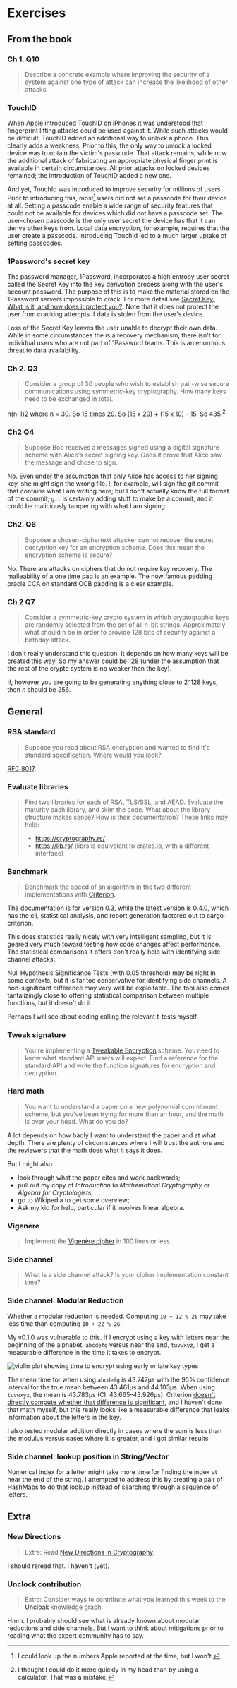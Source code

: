 # Exercises

## From the book

### Ch 1. Q10

> Describe a concrete example where improving the security of a system against one type of attack can increase the likelihood of other attacks.

### TouchID

When Apple introduced TouchID on iPhones it was understood that fingerprint lifting attacks could be used against it.
While such attacks would be difficult, TouchID added an additional way to unlock a phone.
This clearly adds a weakness. Prior to this, the only way to unlock a locked device was to obtain the victim's passcode.
That attack remains, while now the additional attack of fabricating an appropriate physical finger print is available in certain circumstances.
All prior attacks on locked devices remained; the introduction of TouchID added a new one.

And yet, TouchId was introduced to improve security for millions of users.
Prior to introducing this, most[^1] users did not set a passcode for their device at all.
Setting a passcode enable a wide range of security features that could not be available for devices which did not have a passcode set.
The user-chosen passcode is the only user secret the device has that it can derive other keys from. Local data encryption, for example, requires that the user create a passcode.
Introducing TouchId led to a much larger uptake of setting passcodes.

[^1]: I could look up the numbers Apple reported at the time, but I won't.

### 1Password's secret key

The password manager, 1Password, incorporates a high entropy user secret called the Secret Key into the key derivation process along with the user's account password.
The purpose of this is to make the material stored on the 1Password servers impossible to crack. For more detail see [Secret Key: What is it, and how does it protect you?](https://blog.1password.com/what-the-secret-key-does/).
Note that it does not protect the user from cracking attempts if data is stolen from the user's device.

Loss of the Secret Key leaves the user unable to decrypt their own data. While in some circumstances the is a recovery mechanism, there isn't for individual users who are not part of 1Password teams.
This is an enormous threat to data availability. 

### Ch 2. Q3

> Consider a group of 30 people who wish to establish pair-wise secure communications using symmetric-key cryptography. How many keys need to be exchanged in total.

n(n-1)2 where n = 30. So 15 times 29. So (15 x 20) + (15 x 10) - 15.
So 435.[^435]

[^435]: I thought I could do it more quickly in my head than by using a calculator. That was a mistake.

### Ch2 Q4

> Suppose Bob receives a messages signed using a digital signature scheme with Alice's secret signing key. Does it prove that Alice saw the message and chose to sign.

No. Even under the assumption that only Alice has access to her signing key, she might sign the wrong file.
I, for example, will sign the git commit that contains what I am writing here; but I don't actually know the full format of the commit; `git` is certainly adding stuff to make be a commit, and it could be maliciously tampering with what I am signing.

### Ch2. Q6

> Suppose a chosen-ciphertext attacker cannot recover the secret decryption key for an encryption scheme. Does this mean the encryption scheme is secure?

No. There are attacks on ciphers that do not require key recovery. The malleability of a one time pad is an example. The now famous padding oracle CCA on standard OCB padding is a clear example.

### Ch 2 Q7

> Consider a symmetric-key crypto system in which cryptographic keys are randomly selected from the set of all n-bit strings. Approximately what should n be in order to provide 128 bits of security against a birthday attack.

I don't really understand this question. It depends on how many keys will be created this way. So my answer could be 128 (under the assumption that the rest of the crypto system is no weaker than the key).

If, however you are going to be generating anything close to 2^128 keys, then _n_ should be 256.

## General

### RSA standard

> Suppose you read about RSA encryption and wanted to find it's standard specification. Where would you look?

[RFC 8017](https://www.rfc-editor.org/rfc/rfc8017).

### Evaluate libraries

> Find two libraries for each of RSA, TLS/SSL, and AEAD. Evaluate the maturity each library, and skim the code. What about the library structure makes sense? How is their documentation? These links may help:
>
> - https://cryptography.rs/
> - https://lib.rs/ (librs is equivalent to crates.io, with a different interface)

### Benchmark

> Benchmark the speed of an algorithm in the two different implementations with [Criterion](https://lib.rs/crates/criterion).

The documentation is for version 0.3, while the latest version is 0.4.0, which has the cli, statistical analysis, and report generation factored out to cargo-criterion.

This does statistics really nicely with very intelligent sampling,
but it is geared very much toward testing how code changes affect performance.
The statistical comparisons it offers don't really help with identifying side
channel attacks.

Null Hypothesis Significance Tests (with 0.05 threshold) may be right in some contexts, but it is far too conservative for identifying side channels.
A non-significant difference may very well be exploitable.
The tool also comes tantalizingly close to offering statistical comparison between multiple functions, but it doesn't do it.

Perhaps I will see about coding calling the relevant t-tests myself.

### Tweak signature

>  You're implementing a [Tweakable Encryption](https://en.wikipedia.org/wiki/Disk_encryption_theory) scheme. You need to know what standard API users will expect. Find a reference for the standard API and write the function signatures for encryption and decryption.

### Hard math

> You want to understand a paper on a new polynomial commitment scheme, but you've been trying for more than an hour, and the math is over your head. What do you do?

A lot depends on how badly I want to understand the paper and at what depth.
There are plenty of circumstances where I will trust the authors and the reviewers that the math does what it says it does.

But I might also

- look through what the paper cites and work backwards;
- pull out my copy of _Introduction to Mathematical Cryptography_ or _Algebra for Cryptologists_;
- go to Wikipedia to get some overview;
- Ask my kid for help, particular if it involves linear algebra.

### Vigenère

> Implement the [Vigenère cipher](https://en.wikipedia.org/wiki/Vigen%C3%A8re_cipher) in 100 lines or less.

### Side channel

> What is a side channel attack? Is your cipher implementation constant time?

### Side channel: Modular Reduction

Whether a modular reduction is needed. Computing `10 + 12 % 26` may take less time than computing `10 + 22 % 26`.

My v0.1.0 was vulnerable to this.
If I encrypt using a key with letters near the beginning of the alphabet, `abcdefg` versus near the end, `tuvwxyz`, I get a measurable difference in the time it takes to encrypt.

![violin plot showing time to encrypt using early or late key types](./violin.svg)

The mean time for when using `abcdefg` is 43.747µs with the 95% confidence interval for the true mean between 43.461µs and 44.103µs.
When using `tuvwxyz`, the mean is 43.783µs (CI: 43.665–43.926µs).
Criterion [doesn't directly compute whether that difference is significant](https://github.com/bheisler/cargo-criterion/issues/4#issuecomment-1325454534),
and I haven't done that math myself, but this really looks like a measurable difference that
leaks information about the letters in the key.

I also tested modular addition directly in cases where the sum is less than the modulus versus cases where it is greater, and I got similar results.

### Side channel: lookup position in String/Vector

Numerical index for a letter might take more time for finding the index at near the end of the string. I attempted to address this by creating a pair of HashMaps to do that lookup instead of searching through a sequence of letters.

## Extra

### New Directions

> Extra: Read [New Directions in Cryptography](https://ieeexplore.ieee.org/document/1055638).

I should reread that. I haven't (yet).

### Unclock contribution

> Extra: Consider ways to contribute what you learned this week to the [Uncloak](https://uncloak.org) knowledge graph.

Hmm. I probably should see what is already known about modular reductions and side channels.
But I want to think about mitigations prior to reading what the expert community has to say.
  